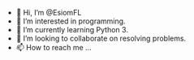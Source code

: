 - 👋 Hi, I’m @EsiomFL
- 👀 I’m interested in programming.
- 🌱 I’m currently learning Python 3.
- 💞️ I’m looking to collaborate on resolving problems.
- 📫 How to reach me ...

<!---
EsiomFL/EsiomFL is a ✨ special ✨ repository because its `README.md` (this file) appears on your GitHub profile.
You can click the Preview link to take a look at your changes.
--->
